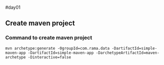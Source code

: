 #day01

## Create maven project

### Command to create maven project
    mvn archetype:generate -0groupId=com.rama.data -DartifactId=simple-maven-app -DartifactId=simple-maven-app -DarchetypeArtifactId=maven-archetype -Dinteractive=false